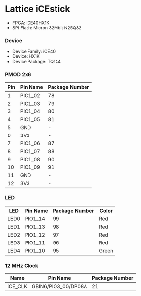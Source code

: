 # Lattice iCEstick
* FPGA: iCE40HX1K
* SPI Flash: Micron 32Mbit N25Q32
### Device
* Device Family: iCE40
* Device: HX1K
* Device Package: TQ144
### PMOD 2x6
| Pin  | Pin Name | Package Number |
| ------------- | ------------- |------------- |
| 1 | PIO1_02 | 78 |
| 2 | PIO1_03 | 79 |
| 3 | PIO1_04 | 80 |
| 4 | PIO1_05 | 81 |
| 5 | GND | - |
| 6 | 3V3 | - |
| 7 | PIO1_06  | 87 |
| 8 | PIO1_07  | 88 |
| 9 | PIO1_08  | 90 |
| 10 | PIO1_09  | 91 |
| 11 | GND  | - |
| 12 | 3V3  | - |

### LED
| LED | Pin Name | Package Number |Color |
| ------------- | ------------- |------------- |------------- |
| LED0 | PIO1_14 | 99 | Red |
| LED1 | PIO1_13 | 98 | Red |
| LED2 | PIO1_12 | 97 | Red |
| LED3 | PIO1_11 | 96 | Red |
| LED4 | PIO1_10 | 95 | Green |

### 12 MHz Clock
| Name| Pin Name | Package Number |
| ------------- | ------------- |------------- |
| iCE_CLK| GBIN6/PIO3_00/DP08A| 21 |

